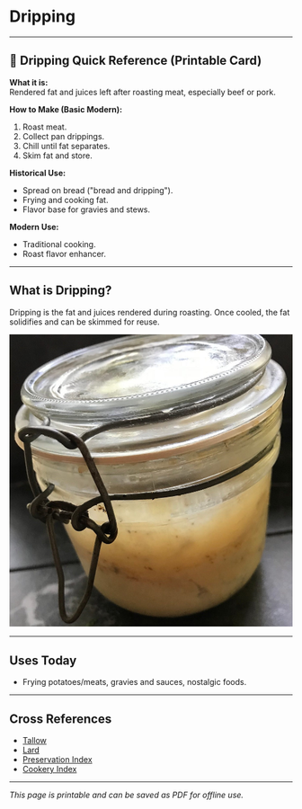 # Dripping

---

## 📜 Dripping Quick Reference (Printable Card)

**What it is:**  
Rendered fat and juices left after roasting meat, especially beef or pork.  

**How to Make (Basic Modern):**  
1. Roast meat.  
2. Collect pan drippings.  
3. Chill until fat separates.  
4. Skim fat and store.  

**Historical Use:**  
- Spread on bread ("bread and dripping").  
- Frying and cooking fat.  
- Flavor base for gravies and stews.  

**Modern Use:**  
- Traditional cooking.  
- Roast flavor enhancer.  

---

## What is Dripping?  

Dripping is the fat and juices rendered during roasting. Once cooled, the fat solidifies and can be skimmed for reuse.  

![Picture: Jar of beef dripping](images/placeholder-dripping.jpg)

---

## Uses Today  

- Frying potatoes/meats, gravies and sauces, nostalgic foods.  

---

## Cross References  

- [Tallow](tallow.md)  
- [Lard](lard.md)  
- [Preservation Index](preservation.md)  
- [Cookery Index](../../cookery.md)  

---

*This page is printable and can be saved as PDF for offline use.*

